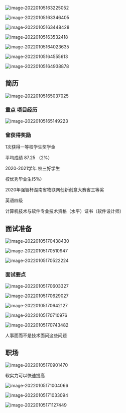![image-20220105163225052](Day1-职业规划-photo/image-20220105163225052.png)

![image-20220105163346405](Day1-职业规划-photo/image-20220105163346405.png)

![image-20220105163448428](Day1-职业规划-photo/image-20220105163448428.png)

![image-20220105163532418](Day1-职业规划-photo/image-20220105163532418.png)

![image-20220105164023635](Day1-职业规划-photo/image-20220105164023635.png)

![image-20220105164555613](Day1-职业规划-photo/image-20220105164555613.png)

![image-20220105164938878](Day1-职业规划-photo/image-20220105164938878.png)

## 简历

![image-20220105165037025](Day1-职业规划-photo/image-20220105165037025.png)

### 重点 项目经历

![image-20220105165149223](Day1-职业规划-photo/image-20220105165149223.png)

### 曾获得奖励

1次获得一等校学生奖学金

平均成绩 87.25 （2%）

2020-2021学年 校三好学生

校优秀毕业生(5%)

2020年强智杯湖南省物联网创新创意大赛省三等奖

英语四级

计算机技术与软件专业技术资格（水平）证书（软件设计师）

## 面试准备



![image-20220105170438430](Day1-职业规划-photo/image-20220105170438430.png)

![image-20220105170510947](Day1-职业规划-photo/image-20220105170510947.png)

![image-20220105170522224](Day1-职业规划-photo/image-20220105170522224.png)

### 面试要点



![image-20220105170603327](Day1-职业规划-photo/image-20220105170603327.png)

![image-20220105170629027](Day1-职业规划-photo/image-20220105170629027.png)

![image-20220105170642127](Day1-职业规划-photo/image-20220105170642127.png)

![image-20220105170710976](Day1-职业规划-photo/image-20220105170710976.png)

![image-20220105170743482](Day1-职业规划-photo/image-20220105170743482.png)

人事面而不是技术面问这些问题



## 职场 

![image-20220105170901470](Day1-职业规划-photo/image-20220105170901470.png)

软实力可以快速提高

![image-20220105171004066](Day1-职业规划-photo/image-20220105171004066.png)

![image-20220105171033094](Day1-职业规划-photo/image-20220105171033094.png)

![image-20220105171127449](Day1-职业规划-photo/image-20220105171127449.png)
